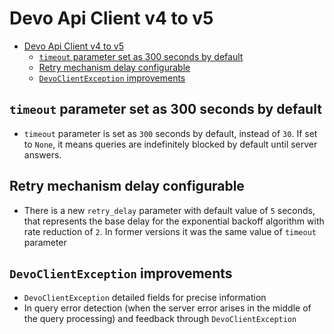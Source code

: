 # Devo Api Client v4 to v5

<!-- @import "[TOC]" {cmd="toc" depthFrom=1 depthTo=6 orderedList=false} -->

<!-- code_chunk_output -->

- [Devo Api Client v4 to v5](#devo-api-client-v4-to-v5)
  - [`timeout` parameter set as 300 seconds by default](#timeout-parameter-set-as-300-seconds-by-default)
  - [Retry mechanism delay configurable](#retry-mechanism-delay-configurable)
  - [`DevoClientException` improvements](#devoclientexception-improvements)

<!-- /code_chunk_output -->

## `timeout` parameter set as 300 seconds by default

* `timeout` parameter is set as `300` seconds by default, instead of `30`. If set to `None`, it means queries are indefinitely blocked by default until server answers.

## Retry mechanism delay configurable

* There is a new `retry_delay` parameter with default value of `5` seconds, that represents the base delay for the exponential backoff algorithm with rate reduction of `2`. In former versions it was the same value of `timeout` parameter

## `DevoClientException` improvements

* `DevoClientException` detailed fields for precise information
* In query error detection (when the server error arises in the middle of the query processing) and feedback through `DevoClientException`
